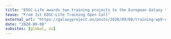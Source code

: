 ```yaml
---
title: "EOSC-Life awards two training projects to the European Galaxy team: Climate and Open Life Science"
tease: "From 1st EOSC-Life Training Open Call"
external_url: "https://galaxyproject.eu/posts/2020/09/08/training-wp9-eosc-life/"
date: "2020-09-08"
subsites: [global, us]
---
```

